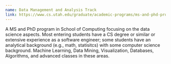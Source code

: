 ```yaml
---
name: Data Management and Analysis Track
link: https://www.cs.utah.edu/graduate/academic-programs/ms-and-phd-programs/
---
```


A MS and PhD program in School of Computing focusing on the data science aspects. Most entering students have a CS degree or similar or extensive experience as a software engineer; some students have an analytical background (e.g., math, statisitcs) with some computer science background. Machine Learning, Data Mining, Visualization, Databases, Algorithms, and advanced classes in these areas.
